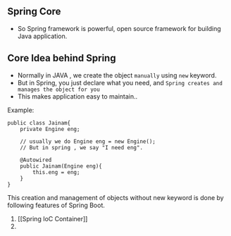 ## Spring Core 

-  So Spring framework is powerful, open source framework for building Java application.

## Core Idea behind Spring 

- Normally in JAVA , we create the object `manually` using `new` keyword.
- But in Spring, you just declare what you need, and `Spring creates and manages the object for you`
- This makes application easy to maintain..


Example:
```
public class Jainam{
	private Engine eng;
	
	// usually we do Engine eng = new Engine();
	// But in spring , we say "I need eng".
	
	@Autowired
	public Jainam(Engine eng){
		this.eng = eng;
	}
}
```

This creation and management of objects without new keyword is done by following features of Spring Boot.

1. [[Spring IoC Container]]
2. 